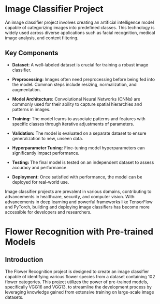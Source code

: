 # Image Classifier Project

An image classifier project involves creating an artificial intelligence model capable of categorizing images into predefined classes. This technology is widely used across diverse applications such as facial recognition, medical image analysis, and content filtering. 

## Key Components

- **Dataset:** A well-labeled dataset is crucial for training a robust image classifier.
  
- **Preprocessing:** Images often need preprocessing before being fed into the model. Common steps include resizing, normalization, and augmentation.

- **Model Architecture:** Convolutional Neural Networks (CNNs) are commonly used for their ability to capture spatial hierarchies and patterns in images.

- **Training:** The model learns to associate patterns and features with specific classes through iterative adjustments of parameters.

- **Validation:** The model is evaluated on a separate dataset to ensure generalization to new, unseen data.

- **Hyperparameter Tuning:** Fine-tuning model hyperparameters can significantly impact performance.

- **Testing:** The final model is tested on an independent dataset to assess accuracy and performance.

- **Deployment:** Once satisfied with performance, the model can be deployed for real-world use.

Image classifier projects are prevalent in various domains, contributing to advancements in healthcare, security, and computer vision. With advancements in deep learning and powerful frameworks like TensorFlow and PyTorch, building and deploying image classifiers has become more accessible for developers and researchers.

# Flower Recognition with Pre-trained Models

## Introduction

The Flower Recognition project is designed to create an image classifier capable of identifying various flower species from a dataset containing 102 flower categories. This project utilizes the power of pre-trained models, specifically VGG16 and VGG13, to streamline the development process by leveraging knowledge gained from extensive training on large-scale image datasets.

